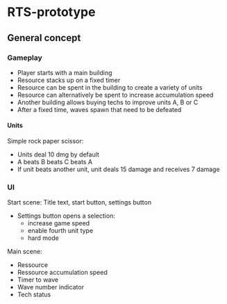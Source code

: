 # RTS-prototype
## General concept
### Gameplay
- Player starts with a main building
- Resource stacks up on a fixed timer
- Resource can be spent in the building to create a variety of units
- Resource can alternatively be spent to increase accumulation speed
- Another building allows buying techs to improve units A, B or C
- After a fixed time, waves spawn that need to be defeated

#### Units
Simple rock paper scissor:
- Units deal 10 dmg by default
- A beats B beats C beats A
- If unit beats another unit, unit deals 15 damage and receives 7 damage

### UI
Start scene: Title text, start button, settings button
- Settings button opens a selection:
  - increase game speed
  - enable fourth unit type
  - hard mode

Main scene:
- Ressource
- Ressource accumulation speed
- Timer to wave
- Wave number indicator
- Tech status
